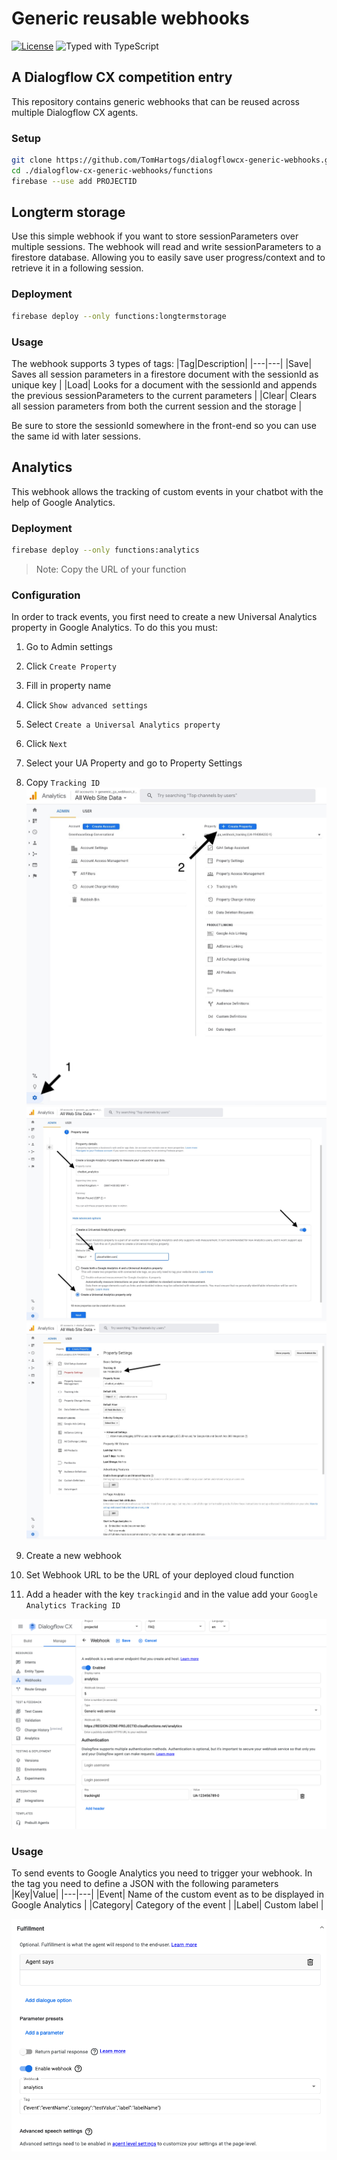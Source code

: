 # Generic reusable webhooks

[![License](https://img.shields.io/badge/License-Apache%202.0-blue.svg)](https://opensource.org/licenses/Apache-2.0) ![Typed with TypeScript](https://flat.badgen.net/badge/icon/Typed?icon=typescript&label&labelColor=blue&color=555555)

## A Dialogflow CX competition entry

This repository contains generic webhooks that can be reused across multiple Dialogflow CX agents.

### Setup
```bash
git clone https://github.com/TomHartogs/dialogflowcx-generic-webhooks.git
cd ./dialogflow-cx-generic-webhooks/functions
firebase --use add PROJECTID
```
## Longterm storage
Use this simple webhook if you want to store sessionParameters over multiple sessions.
The webhook will read and write sessionParameters to a firestore database. Allowing you to easily save user progress/context and to retrieve it in a following session.

### Deployment
```bash
firebase deploy --only functions:longtermstorage
```

### Usage
The webhook supports 3 types of tags:
|Tag|Description|
|---|---|
|Save| Saves all session parameters in a firestore document with the sessionId as unique key |
|Load| Looks for a document with the sessionId and appends the previous sessionParameters to the current parameters |
|Clear| Clears all session parameters from both the current session and the storage |

Be sure to store the sessionId somewhere in the front-end so you can use the same id with later sessions.

## Analytics
This webhook allows the tracking of custom events in your chatbot with the help of Google Analytics.
### Deployment
```bash
firebase deploy --only functions:analytics
```
> Note: Copy the URL of your function

### Configuration
In order to track events, you first need to create a new Universal Analytics property in Google Analytics. 
To do this you must:
1. Go to Admin settings
2. Click `Create Property`
3. Fill in property name
4. Click `Show advanced settings`
5. Select `Create a Universal Analytics property`
6. Click `Next`
7. Select your UA Property and go to Property Settings
8. Copy `Tracking ID`
![Google Analytics setup](./resources/img/ga-setup.jpeg?raw=true)
![Property settings](./resources/img/property-settings.jpeg?raw=true)
![Tracking id](./resources/img/tracking-id.jpeg?raw=true)

1. Create a new webhook
2. Set Webhook URL to be the URL of your deployed cloud function
3. Add a header with the key `trackingid` and in the value add your `Google Analytics Tracking ID`

![Dialogflow CX webhook settings](./resources/img/webhook-settings.png?raw=true)

### Usage
To send events to Google Analytics you need to trigger your webhook.
In the tag you need to define a JSON with the following parameters
|Key|Value|
|---|---|
|Event| Name of the custom event as to be displayed in Google Analytics |
|Category| Category of the event |
|Label| Custom label |

![Dialogflow CX fulfillment settings](./resources/img/fulfillment-settings.png?raw=true)